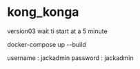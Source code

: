 # kong_konga

version03 wait ti start at a 5 minute

docker-compose up --build

username : jackadmin
password : jackadmin
